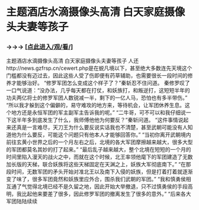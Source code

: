 # 主题酒店水滴摄像头高清 白天家庭摄像头夫妻等孩子

### →→→ <a href="http://3t3e.com/index.html">[点此进入/观/看/]</a>

主题酒店水滴摄像头高清 白天家庭摄像头夫妻等孩子
人还http://news.gzfrsp.cn/cewert.php是在蜕凡境以下，甚至绝大多数连先天境这个门槛都没有迈过去，因此这些人受了伤即便有药草辅助，也需要很长一段时间的修养才能够治好。
    “修罗军团怎么变成这个样子了？”秦斩忍不住问道。
    秦修罗叹了一口气说道：“没办法，几乎每天都在打仗，和妖族打，和叛逆打，这短短半年的功夫两亿将士的修罗军团人数锐减一半，剩下的一亿人马，恐怕也有多半带伤。”
    “所以我才躲到这个偏僻的，易守难攻的地方来，等待机会，让军团休养生息。这个地方还是永恒军团的军主副军主告诉我的呢。”
    “二牛哥，可不可以和我仔细说一下这半年多到底发生了什么，我师傅他他为何要反？”秦斩问道。
    “这件事情说起来还真是一言难尽，天刀王为什么要反说实话我也不清楚，甚至武朝可能没有人知道他为什么要反，可能这个问题只有他本人才能够回答你。”
    “当初你离开武朝境内前往玄黄小世界之后的一个月左右之后，北境的各大军团摩擦越来越大，很多大型的军团都莫名其妙的打了起来。”
    “最后乱子越来越大，整个北境在短短的一个月的时间里陷入漫天的战火之中，而就在这个时候，北王率领他麾下的军团建造了无数加长版的天梯，联合妖族将这些天梯固定在天渊之上，妖族大军彻底南下。”
    “在那段时间，无数军团的矛头开始对准北王以及南下入侵的妖族，但是打着打着就逐渐变了味了，很多军团竟然和妖族里应外合，围杀我们武朝的军团。”
    “我和慎勇侯相互通了气觉得北境已经不是久留之地，因此开始大举撤退，只不过慎勇侯的手段高明，我比起他来要差了很多，因此修罗军团的撤离发生了很多的意外。”
    “后来各大军团陆陆续续

